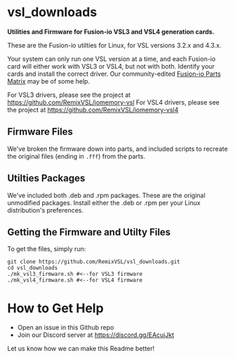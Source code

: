 # vsl_downloads
**Utilities and Firmware for Fusion-io VSL3 and VSL4 generation cards.**
 
 These are the Fusion-io utilties for Linux, for VSL versions 3.2.x and 4.3.x.
 
 Your system can only run one VSL version at a time, and each Fusion-io card will either work with VSL3 or VSL4, but not with both. Identify your cards and install the correct driver. Our community-edited [Fusion-io Parts Matrix](https://docs.google.com/spreadsheets/u/1/d/e/2PACX-1vQMd40liekOCeftUYQx6GeofHgjU5SSDT-jHWid03JCfswQxHAhVee3rW-04baqKg1qN2fp7wEzuFm6/pubhtml) may be of some help. 
 
 For VSL3 drivers, please see the project at https://github.com/RemixVSL/iomemory-vsl
 For VSL4 drivers, please see the project at https://github.com/RemixVSL/iomemory-vsl4

## Firmware Files
We've broken the firmware down into parts, and included scripts to recreate the original files (ending in `.fff`) from the parts.
 
## Utilties Packages
We've included both .deb and .rpm packages. These are the original unmodified packages. Install either the .deb or .rpm per your Linux distribution's preferences.

## Getting the Firmware and Utilty Files
To get the files, simply run:

```
git clone https://github.com/RemixVSL/vsl_downloads.git
cd vsl_downloads
./mk_vsl3_firmware.sh #<--for VSL3 firmware
./mk_vsl4_firmware.sh #<--for VSL4 firmware
```
# How to Get Help
- Open an issue in this Github repo
- Join our Discord server at https://discord.gg/EAcujJkt

Let us know how we can make this Readme better!
